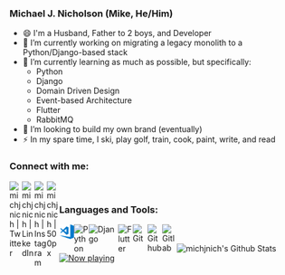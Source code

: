 <!--
**michjnich/michjnich** is a ✨ _special_ ✨ repository because its `README.md` (this file) appears on your GitHub profile.

Here are some ideas to get you started:

- 🔭 I’m currently working on ...
- 🌱 I’m currently learning ...
- 👯 I’m looking to collaborate on ...
- 🤔 I’m looking for help with ...
- 💬 Ask me about ...
- 📫 How to reach me: ...
- 😄 Pronouns: ...
- ⚡ Fun fact: ...
-->
### Michael J. Nicholson (Mike, He/Him)
- 😄 I'm a Husband, Father to 2 boys, and Developer
- 🔭 I’m currently working on migrating a legacy monolith to a Python/Django-based stack
- 🌱 I’m currently learning as much as possible, but specifically:
    * Python
    * Django
    * Domain Driven Design
    * Event-based Architecture
    * Flutter
    * RabbitMQ 
- 👯 I’m looking to build my own brand (eventually)
- ⚡ In my spare time, I ski, play golf, train, cook, paint, write, and read 

### Connect with me:
[<img align="left" title="michjnich | Twitter" alt="michjnich | Twitter" width="22px" src="https://cdn.jsdelivr.net/npm/simple-icons@v3/icons/twitter.svg" />][twitter]
[<img align="left" title="michjnich | LinkedIn" alt="michjnich | LinkedIn" width="22px" src="https://cdn.jsdelivr.net/npm/simple-icons@v3/icons/linkedin.svg" />][linkedin]
[<img align="left" title="michjnich | Instagram" alt="michjnich | Instagram" width="22px" src="https://cdn.jsdelivr.net/npm/simple-icons@v3/icons/instagram.svg" />][instagram]
[<img align="left" title="michjnich | 500px" alt="michjnich | 500px" width="22px" src="https://user-images.githubusercontent.com/29822151/96994941-b89de800-152d-11eb-8ae9-e4577254ae78.png" />][500px]

<br />

### Languages and Tools:
<img align="left" title="Visual Studio Code" alt="Visual Studio Code" width="26px" src="https://raw.githubusercontent.com/github/explore/80688e429a7d4ef2fca1e82350fe8e3517d3494d/topics/visual-studio-code/visual-studio-code.png" />
<img align="left" title="Python" alt="Python" width="26px" src="https://user-images.githubusercontent.com/29822151/89098991-811b1600-d3ec-11ea-887d-81f729f0d44d.png" />
<img align="left" title="Django" alt="Django" width="52px" src="https://user-images.githubusercontent.com/29822151/89098993-81b3ac80-d3ec-11ea-992e-1f676208fd86.png" />
<img align="left" title="Flutter" alt="Flutter" width="26px" src="https://user-images.githubusercontent.com/29822151/89098787-e40bad80-d3ea-11ea-8020-78e9cd23957c.png" />
<img align="left" title="Git" alt="Git" width="26px" src="https://user-images.githubusercontent.com/29822151/89100014-f211fc00-d3f3-11ea-8ac7-a58a49f5cda9.png" />
<img align="left" title="Gihub" alt="Github" width="26px" src="https://user-images.githubusercontent.com/29822151/89119556-986f0780-d4af-11ea-9e5f-abe4d0a80be5.png" />
<img align="left" title="Gitlab" alt="Gitlab" width="26px" src="https://user-images.githubusercontent.com/29822151/89119533-665da580-d4af-11ea-9201-3ce05af505fc.png" />

<br />
<br />

<img align="left" title="mjnich's Github Stats" alt="michjnich's Github Stats" src="https://github-readme-stats.vercel.app/api?username=michjnich&show_icons=true&hide_border=true" />

[twitter]: https://twitter.com/michjnich
[instagram]: https://instagram.com/michjnich
[linkedin]: https://linkedin.com/in/michjnich
[500px]: https://500px.com/p/michjnich

[![Now playing](https://spotify-github-profile.vercel.app/api/view?uid=urbanespaceman&cover_image=true&theme=default)](https://github.com/kittinan/spotify-github-profile)
